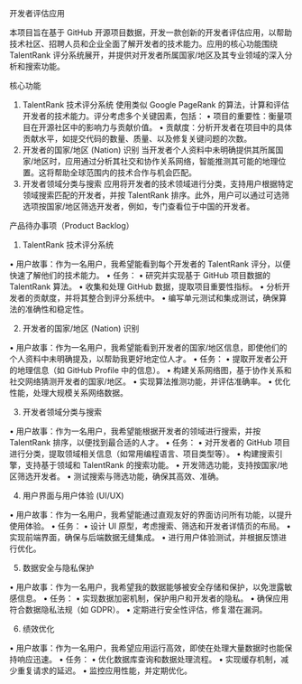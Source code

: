开发者评估应用

本项目旨在基于 GitHub 开源项目数据，开发一款创新的开发者评估应用，以帮助技术社区、招聘人员和企业全面了解开发者的技术能力。应用的核心功能围绕 TalentRank 评分系统展开，并提供对开发者所属国家/地区及其专业领域的深入分析和搜索功能。

核心功能

 1. TalentRank 技术评分系统
使用类似 Google PageRank 的算法，计算和评估开发者的技术能力。评分考虑多个关键因素，包括：
 • 项目的重要性：衡量项目在开源社区中的影响力与贡献价值。
 • 贡献度：分析开发者在项目中的具体贡献水平，如提交代码的数量、质量、以及修复关键问题的次数。
 2. 开发者的国家/地区 (Nation) 识别
当开发者个人资料中未明确提供其所属国家/地区时，应用通过分析其社交和协作关系网络，智能推测其可能的地理位置。这将帮助全球范围内的技术合作与机会匹配。
 3. 开发者领域分类与搜索
应用将开发者的技术领域进行分类，支持用户根据特定领域搜索匹配的开发者，并按 TalentRank 排序。此外，用户可以通过可选筛选项按国家/地区筛选开发者，例如，专门查看位于中国的开发者。

产品待办事项（Product Backlog）

1. TalentRank 技术评分系统

 • 用户故事：作为一名用户，我希望能看到每个开发者的 TalentRank 评分，以便快速了解他们的技术能力。
 • 任务：
 • 研究并实现基于 GitHub 项目数据的 TalentRank 算法。
 • 收集和处理 GitHub 数据，提取项目重要性指标。
 • 分析开发者的贡献度，并将其整合到评分系统中。
 • 编写单元测试和集成测试，确保算法的准确性和稳定性。

2. 开发者的国家/地区 (Nation) 识别

 • 用户故事：作为一名用户，我希望能看到开发者的国家/地区信息，即使他们的个人资料中未明确提及，以帮助我更好地定位人才。
 • 任务：
 • 提取开发者公开的地理信息（如 GitHub Profile 中的信息）。
 • 构建关系网络图，基于协作关系和社交网络猜测开发者的国家/地区。
 • 实现算法推测功能，并评估准确率。
 • 优化性能，处理大规模关系网络数据。

3. 开发者领域分类与搜索

 • 用户故事：作为一名用户，我希望能根据开发者的领域进行搜索，并按 TalentRank 排序，以便找到最合适的人才。
 • 任务：
 • 对开发者的 GitHub 项目进行分类，提取领域相关信息（如常用编程语言、项目类型等）。
 • 构建搜索引擎，支持基于领域和 TalentRank 的搜索功能。
 • 开发筛选功能，支持按国家/地区筛选开发者。
 • 测试搜索与筛选功能，确保其高效、准确。

4. 用户界面与用户体验 (UI/UX)

 • 用户故事：作为一名用户，我希望能通过直观友好的界面访问所有功能，以提升使用体验。
 • 任务：
 • 设计 UI 原型，考虑搜索、筛选和开发者详情页的布局。
 • 实现前端界面，确保与后端数据无缝集成。
 • 进行用户体验测试，并根据反馈进行优化。

5. 数据安全与隐私保护

 • 用户故事：作为一名用户，我希望我的数据能够被安全存储和保护，以免泄露敏感信息。
 • 任务：
 • 实现数据加密机制，保护用户和开发者的隐私。
 • 确保应用符合数据隐私法规（如 GDPR）。
 • 定期进行安全性评估，修复潜在漏洞。

6. 绩效优化

 • 用户故事：作为一名用户，我希望应用运行高效，即使在处理大量数据时也能保持响应迅速。
 • 任务：
 • 优化数据库查询和数据处理流程。
 • 实现缓存机制，减少重复请求的延迟。
 • 监控应用性能，并定期优化。